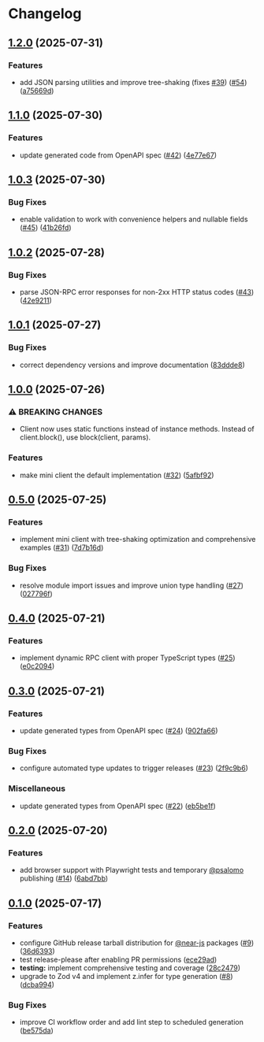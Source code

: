# Changelog

## [1.2.0](https://github.com/petersalomonsen/near-rpc-typescript/compare/jsonrpc-types-v1.1.0...jsonrpc-types-v1.2.0) (2025-07-31)


### Features

* add JSON parsing utilities and improve tree-shaking (fixes [#39](https://github.com/petersalomonsen/near-rpc-typescript/issues/39)) ([#54](https://github.com/petersalomonsen/near-rpc-typescript/issues/54)) ([a75669d](https://github.com/petersalomonsen/near-rpc-typescript/commit/a75669d8752b499c20ca6a1acb71c84df9c5c6da))

## [1.1.0](https://github.com/petersalomonsen/near-rpc-typescript/compare/jsonrpc-types-v1.0.3...jsonrpc-types-v1.1.0) (2025-07-30)


### Features

* update generated code from OpenAPI spec ([#42](https://github.com/petersalomonsen/near-rpc-typescript/issues/42)) ([4e77e67](https://github.com/petersalomonsen/near-rpc-typescript/commit/4e77e67591411f8b1cf5ae191e580dd378e53b97))

## [1.0.3](https://github.com/petersalomonsen/near-rpc-typescript/compare/jsonrpc-types-v1.0.2...jsonrpc-types-v1.0.3) (2025-07-30)


### Bug Fixes

* enable validation to work with convenience helpers and nullable fields ([#45](https://github.com/petersalomonsen/near-rpc-typescript/issues/45)) ([41b26fd](https://github.com/petersalomonsen/near-rpc-typescript/commit/41b26fdfeee1be69a5596ecfb5298b15863acd74))

## [1.0.2](https://github.com/petersalomonsen/near-rpc-typescript/compare/jsonrpc-types-v1.0.1...jsonrpc-types-v1.0.2) (2025-07-28)


### Bug Fixes

* parse JSON-RPC error responses for non-2xx HTTP status codes ([#43](https://github.com/petersalomonsen/near-rpc-typescript/issues/43)) ([42e9211](https://github.com/petersalomonsen/near-rpc-typescript/commit/42e9211466bde6da8037a98e37591b173adaa93e))

## [1.0.1](https://github.com/petersalomonsen/near-rpc-typescript/compare/jsonrpc-types-v1.0.0...jsonrpc-types-v1.0.1) (2025-07-27)


### Bug Fixes

* correct dependency versions and improve documentation ([83ddde8](https://github.com/petersalomonsen/near-rpc-typescript/commit/83ddde8c5bbb839e9fcdc43db3ba589d1dadf4a7))

## [1.0.0](https://github.com/petersalomonsen/near-rpc-typescript/compare/jsonrpc-types-v0.5.0...jsonrpc-types-v1.0.0) (2025-07-26)


### ⚠ BREAKING CHANGES

* Client now uses static functions instead of instance methods. Instead of client.block(), use block(client, params).

### Features

* make mini client the default implementation ([#32](https://github.com/petersalomonsen/near-rpc-typescript/issues/32)) ([5afbf92](https://github.com/petersalomonsen/near-rpc-typescript/commit/5afbf92249f93f52fa456882539cb7fadd8c93d2))

## [0.5.0](https://github.com/petersalomonsen/near-rpc-typescript/compare/jsonrpc-types-v0.4.0...jsonrpc-types-v0.5.0) (2025-07-25)


### Features

* implement mini client with tree-shaking optimization and comprehensive examples ([#31](https://github.com/petersalomonsen/near-rpc-typescript/issues/31)) ([7d7b16d](https://github.com/petersalomonsen/near-rpc-typescript/commit/7d7b16d429b3174d5831f5d27ac3c59b56370b03))


### Bug Fixes

* resolve module import issues and improve union type handling ([#27](https://github.com/petersalomonsen/near-rpc-typescript/issues/27)) ([027796f](https://github.com/petersalomonsen/near-rpc-typescript/commit/027796fff410e38211c1b1a1b56375bdc6cb8c33))

## [0.4.0](https://github.com/petersalomonsen/near-rpc-typescript/compare/jsonrpc-types-v0.3.0...jsonrpc-types-v0.4.0) (2025-07-21)

### Features

- implement dynamic RPC client with proper TypeScript types ([#25](https://github.com/petersalomonsen/near-rpc-typescript/issues/25)) ([e0c2094](https://github.com/petersalomonsen/near-rpc-typescript/commit/e0c2094640646b2586c584a5e787322eac175d92))

## [0.3.0](https://github.com/petersalomonsen/near-rpc-typescript/compare/jsonrpc-types-v0.2.0...jsonrpc-types-v0.3.0) (2025-07-21)

### Features

- update generated types from OpenAPI spec ([#24](https://github.com/petersalomonsen/near-rpc-typescript/issues/24)) ([902fa66](https://github.com/petersalomonsen/near-rpc-typescript/commit/902fa66e3bf01c10c8843b88c272b8389021e505))

### Bug Fixes

- configure automated type updates to trigger releases ([#23](https://github.com/petersalomonsen/near-rpc-typescript/issues/23)) ([2f9c9b6](https://github.com/petersalomonsen/near-rpc-typescript/commit/2f9c9b6eaf87c21e71dfc6402afe1c17090cb1d5))

### Miscellaneous

- update generated types from OpenAPI spec ([#22](https://github.com/petersalomonsen/near-rpc-typescript/issues/22)) ([eb5be1f](https://github.com/petersalomonsen/near-rpc-typescript/commit/eb5be1f544d125d4ad094721eba917f0a82d9dfc))

## [0.2.0](https://github.com/petersalomonsen/near-rpc-typescript/compare/jsonrpc-types-v0.1.0...jsonrpc-types-v0.2.0) (2025-07-20)

### Features

- add browser support with Playwright tests and temporary [@psalomo](https://github.com/psalomo) publishing ([#14](https://github.com/petersalomonsen/near-rpc-typescript/issues/14)) ([6abd7bb](https://github.com/petersalomonsen/near-rpc-typescript/commit/6abd7bb01b75f431cb3eeaa48aced2f6e7658a34))

## [0.1.0](https://github.com/petersalomonsen/near-rpc-typescript/compare/jsonrpc-types-v0.0.1...jsonrpc-types-v0.1.0) (2025-07-17)

### Features

- configure GitHub release tarball distribution for [@near-js](https://github.com/near-js) packages ([#9](https://github.com/petersalomonsen/near-rpc-typescript/issues/9)) ([36d6393](https://github.com/petersalomonsen/near-rpc-typescript/commit/36d6393c10ccf95ad85fe91ae84354f01e42df93))
- test release-please after enabling PR permissions ([ece29ad](https://github.com/petersalomonsen/near-rpc-typescript/commit/ece29addf43df8a07c13accbffc2097a8f3264cf))
- **testing:** implement comprehensive testing and coverage ([28c2479](https://github.com/petersalomonsen/near-rpc-typescript/commit/28c24799bcbd0992bae837dd82ee6cf0937083a3))
- upgrade to Zod v4 and implement z.infer for type generation ([#8](https://github.com/petersalomonsen/near-rpc-typescript/issues/8)) ([dcba994](https://github.com/petersalomonsen/near-rpc-typescript/commit/dcba994881812607756049b3e1f01c978f9696a0))

### Bug Fixes

- improve CI workflow order and add lint step to scheduled generation ([be575da](https://github.com/petersalomonsen/near-rpc-typescript/commit/be575da692510bbdd414248b54ce639a4451486d))
